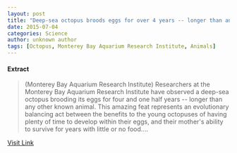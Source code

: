 ```yaml
---
layout: post
title: "Deep-sea octopus broods eggs for over 4 years -- longer than any known animal"
date: 2015-07-04
categories: Science
author: unknown author
tags: [Octopus, Monterey Bay Aquarium Research Institute, Animals]
---
```





#### Extract
>(Monterey Bay Aquarium Research Institute) Researchers at the Monterey Bay Aquarium Research Institute have observed a deep-sea octopus brooding its eggs for four and one half years -- longer than any other known animal. This amazing feat represents an evolutionary balancing act between the benefits to the young octopuses of having plenty of time to develop within their eggs, and their mother's ability to survive for years with little or no food....



[Visit Link](http://www.eurekalert.org/pub_releases/2014-07/mbar-dob072214.php)



